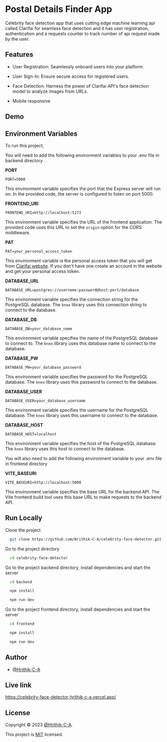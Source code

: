 
# Postal Details Finder App

Celebrity face detection app that uses cutting edge machine learning api called Clarifai for seamless face detection and it has user registration, authentication and a requests counter to track number of api request made by the user.


## Features


- User Registration: Seamlessly onboard users into your platform.

- User Sign-In: Ensure secure access for registered users.

- Face Detection: Harness the power of Clarifai API's face detection model to analyze images from URLs.

- Mobile responsive



## Demo




## Environment Variables

To run this project, 

You will need to add the following environment variables to your .env file in backend directory

**PORT**

```
PORT=5000
```

This environment variable specifies the port that the Express server will run on. In the provided code, the server is configured to listen on port 5000.

**FRONTEND_URI**

```
FRONTEND_URI=http://localhost:5173
```

This environment variable specifies the URL of the frontend application. The provided code uses this URL to set the `origin` option for the CORS middleware.

**PAT**

```
PAT=your_personal_access_token
```

This environment variable is the personal access token that you  will get from [Clarifai website](https://clarifai.com/explore). If you don't have one create an account in the website and get your personal access token.

**DATABASE_URL**

```
DATABASE_URL=postgres://username:password@host:port/database
```

This environment variable specifies the connection string for the PostgreSQL database. The `knex` library uses this connection string to connect to the database.

**DATABASE_DB**

```
DATABASE_DB=your_database_name
```

This environment variable specifies the name of the PostgreSQL database to connect to. The `knex` library uses this database name to connect to the database.

**DATABASE_PW**

```
DATABASE_PW=your_database_password
```

This environment variable specifies the password for the PostgreSQL database. The `knex` library uses this password to connect to the database.

**DATABASE_USER**

```
DATABASE_USER=your_database_username
```

This environment variable specifies the username for the PostgreSQL database. The `knex` library uses this username to connect to the database.

**DATABASE_HOST**

```
DATABASE_HOST=localhost
```

This environment variable specifies the host of the PostgreSQL database. The `knex` library uses this host to connect to the database.


You will also need to add the following environment variable to your .env file in frontend directory

**VITE_BASEURI**

```
VITE_BASEURI=http://localhost:5000
```

This environment variable specifies the base URL for the backend API. The Vite frontend build tool uses this base URL to make requests to the backend API.







## Run Locally

Clone the project

```bash
  git clone https://github.com/Hrithik-C-A/celebrity-face-detector.git
```

Go to the project directory

```bash
  cd celebrity-face-detector
```

Go to the project backend directory, install dependencies and start the server

```bash
  cd backend

  npm install

  npm run dev
```


Go to the project frontend directory, install dependencies and start the server

```bash
  cd frontend

  npm install

  npm run dev
```




## Author

- [@Hrithik-C-A](https://github.com/Hrithik-C-A)


## Live link

https://celebrity-face-detector-hrithik-c-a.vercel.app/
## License

Copyright © 2023 [@Hrithik-C-A](https://github.com/Hrithik-C-A).

This project is [MIT](https://choosealicense.com/licenses/mit/) licensed.

